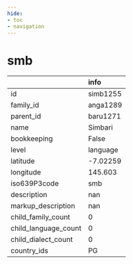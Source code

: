 ```yaml
---
hide:
- toc
- navigation
---
```

# smb
|                      | info     |
|:---------------------|:---------|
| id                   | simb1255 |
| family_id            | anga1289 |
| parent_id            | baru1271 |
| name                 | Simbari  |
| bookkeeping          | False    |
| level                | language |
| latitude             | -7.02259 |
| longitude            | 145.603  |
| iso639P3code         | smb      |
| description          | nan      |
| markup_description   | nan      |
| child_family_count   | 0        |
| child_language_count | 0        |
| child_dialect_count  | 0        |
| country_ids          | PG       |
